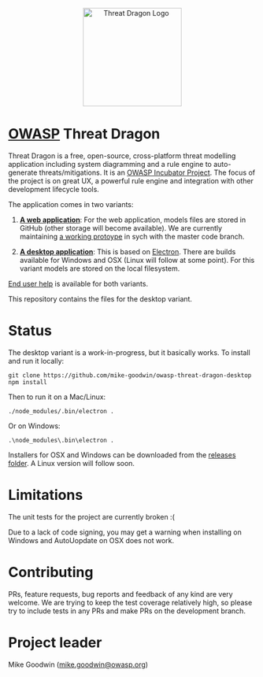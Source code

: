 <p align="center">
  <img src="http://mike-goodwin.github.io/owasp-threat-dragon/content/images/threatdragon_logo_image.svg" width="200" alt="Threat Dragon Logo"/>
</p>

# [OWASP](https://www.owasp.org) Threat Dragon #

Threat Dragon is a free, open-source, cross-platform threat modelling application including system diagramming and a rule engine to auto-generate threats/mitigations. It is an [OWASP Incubator Project](https://www.owasp.org/index.php/OWASP_Threat_Dragon). The focus of the project is on great UX, a powerful rule engine and integration with other development lifecycle tools.

The application comes in two variants:

1. [**A web application**](https://github.com/mike-goodwin/owasp-threat-dragon): For the web application, models files are stored in GitHub (other storage will become available). We are currently maintaining [a working protoype](https://threatdragon.org) in sych with the master code branch.

2. [**A desktop application**](https://github.com/mike-goodwin/owasp-threat-dragon-desktop): This is based on [Electron](https://electron.atom.io/). There are builds available for Windows and OSX (Linux will follow at some point). For this variant models are stored on the local filesystem.

[End user help](http://docs.threatdragon.org/) is available for both variants.

This repository contains the files for the desktop variant.

# Status #

The desktop variant is a work-in-progress, but it basically works. To install and run it locally:

`git clone https://github.com/mike-goodwin/owasp-threat-dragon-desktop`
`npm install`

Then to run it on a Mac/Linux:

`./node_modules/.bin/electron .`

Or on Windows:

`.\node_modules\.bin\electron .`

Installers for OSX and Windows can be downloaded from the [releases folder](https://github.com/mike-goodwin/owasp-threat-dragon-desktop/releases). A Linux version will follow soon.

# Limitations #

The unit tests for the project are currently broken :(

Due to a lack of code signing, you may get a warning when installing on Windows and AutoUopdate on OSX does not work.

# Contributing #

PRs, feature requests, bug reports and feedback of any kind are very welcome. We are trying to keep the test coverage relatively high, so please try to include tests in any PRs and make PRs on the development branch.

# Project leader #

Mike Goodwin (mike.goodwin@owasp.org)
